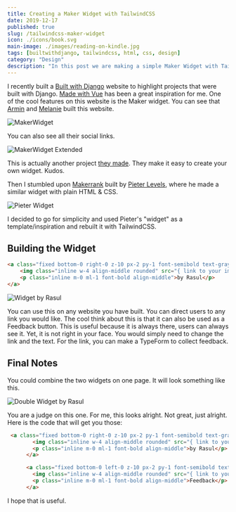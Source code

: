 ```yaml
---
title: Creating a Maker Widget with TailwindCSS
date: 2019-12-17
published: true
slug: /tailwindcss-maker-widget
icon: ./icons/book.svg
main-image: ./images/reading-on-kindle.jpg
tags: [builtwithdjango, tailwindcss, html, css, design]
category: "Design"
description: "In this post we are making a simple Maker Widget with TailwindCSS."
---
```


I recently built a [Built with Django](https://builtwithdjango.com) website to highlight projects that were built with Django. [Made with Vue](https://madewithvuejs.com/) has been a great inspiration for me. One of the cool features on this website is the Maker widget. You can see that [Armin](https://twitter.com/arminulrich) and [Melanie](https://twitter.com/_feloidea) built this website.

![MakerWidget](https://i.imgur.com/MlifcG7.png)

You can also see all their social links.

![MakerWidget Extended](https://i.imgur.com/JtDzXQs.png)

This is actually another project [they made](https://makerwidget.com). They make it easy to create your own widget. Kudos.

Then I stumbled upon [Makerrank](https://makerrank.co/) built by [Pieter Levels](https://levels.io/), where he made a similar widget with plain HTML & CSS.

![Pieter Widget](https://i.imgur.com/xdHLq8U.png)

I decided to go for simplicity and used Pieter's "widget" as a template/inspiration and rebuilt it with TailwindCSS.

## Building the Widget

```html
<a class="fixed bottom-0 right-0 z-10 px-2 py-1 font-semibold text-gray-900 no-underline bg-yellow-300 border-t border-l border-white border-solid rounded-tl-lg" href="#">
    <img class="inline w-4 align-middle rounded" src="{ link to your image }" alt="">
    <p class="inline m-0 ml-1 font-bold align-middle">by Rasul</p>
</a>
```

![Widget by Rasul](https://i.imgur.com/yHqj19F.png)

You can use this on any website you have built. You can direct users to any link you would like. The cool think about this is that it can also be used as a Feedback button. This is useful because it is always there, users can always see it. Yet, it is not right in your face. You would simply need to change the link and the text. For the link, you can make a TypeForm to collect feedback.

## Final Notes

You could combine the two widgets on one page. It will look something like this.

![Double Widget by Rasul](https://i.imgur.com/tmo7Gbu.png)

You are a judge on this one. For me, this looks alright. Not great, just alright. Here is the code that will get you those:

```html
 <a class="fixed bottom-0 right-0 z-10 px-2 py-1 font-semibold text-gray-900 no-underline bg-yellow-300 border-t border-l border-white border-solid rounded-tl-lg" href="#">
        <img class="inline w-4 align-middle rounded" src="{ link to your image }" alt="">
        <p class="inline m-0 ml-1 font-bold align-middle">by Rasul</p>
      </a>

      <a class="fixed bottom-0 left-0 z-10 px-2 py-1 font-semibold text-gray-900 no-underline bg-yellow-300 border-t border-r border-white border-solid rounded-tr-lg" href="#">
        <img class="inline w-4 align-middle rounded" src="{ link to your image }" alt="">
        <p class="inline m-0 ml-1 font-bold align-middle">Feedback</p>
      </a>
```

I hope that is useful.
